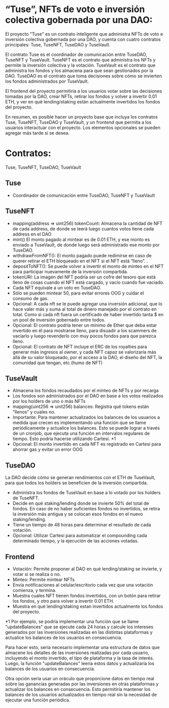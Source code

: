 # “Tuse”, NFTs de voto e inversión colectiva gobernada por una DAO:

El proyecto "Tuse" es un contrato inteligente que administra NFTs de voto e inversión colectiva gobernada por una DAO, y cuenta con cuatro contratos principales: Tuse, TuseNFT, TuseDAO y TuseVault.

El contrato Tuse es el coordinador de comunicación entre TuseDAO, TuseNFT y TuseVault. TuseNFT es el contrato que administra los NFTs y permite la inversión colectiva y la votación. TuseVault es el contrato que administra los fondos y los almacena para que sean gestionados por la DAO. TuseDAO es el contrato que toma decisiones sobre cómo se invierten los fondos administrados por TuseVault.

El frontend del proyecto permitiría a los usuarios votar sobre las decisiones tomadas por la DAO, crear NFTs, retirar los fondos y volver a invertir 0.01 ETH, y ver en qué lending/staking están actualmente invertidos los fondos del proyecto.

En resumen, es posible hacer un proyecto base que incluya los contratos Tuse, TuseNFT, TuseDAO y TuseVault, y un frontend que permita a los usuarios interactuar con el proyecto. Los elementos opcionales se pueden agregar más tarde si se desea.

# Contratos:

Tuse, TuseNFT, TuseDAO, TuseVault

## Tuse

- Coordinador de comunicación entre TuseDAO, TuseNFT y TuseVault

## TuseNFT

- mapping(address ⇒ uint256) tokenCount: Almacena la cantidad de NFT de cada address, de donde se leerá luego cuantos votos tiene cada address en el DAO
- mint() El monto pagado al mintear es de 0.01 ETH, y ese monto es enviado a TuseVault, de donde luego será administrado ese monto por TuseDAO.
- withdrawFromNFT(): El monto pagado puede redimirse en caso de querer retirar el ETH bloqueado en el NFT si el NFT está “lleno”. .
- depositToNFT(): Se puede volver a invertir el monto de minteo en el NFT para participar nuevamente de la inversión compartida.
- tokenURI: La imagen del NFT podría ser un cofre del tesoro que está lleno de cosas cuando el NFT está cargado, y vacío cuando fue vaciado.
- Cada NFT equivale a un voto en TuseDAO.
- Sólo se pueden mintear 50, para evitar errores OOG y cuidar el consumo de gas.
- Opcional: A cada nft se le puede agregar una inversión adicional, que lo hace valer más y suma al total de dinero manejado por el contrato en total. Como si cada nft fuera un certificado de haber invertido tanta $ en un pool de inversión gobernado entre todos.
- Opcional: El contrato podría tener un mínimo de Ether que deba estar invertido en él para mostrarse lleno, para disuadir a los scammers de vaciarlo y luego revenderlo con muy pocos fondos para que parezca lleno.
- Opcional: El contrato de NFT incluye el ERC de los royalties para generar más ingresos al owner, y cada NFT capaz se valorizaría más allá de su valor bloqueado, por el acceso a la DAO, el diseño del NFT, la comunidad que tengan, etc (humo de NFT)

## TuseVault

- Almacena los fondos recaudados por el minteo de NFTs y por recarga
- Los fondos son administrados por el DAO en base a los votos realizados por los holders de uno o más NFTs
- mapping(uint256 ⇒ unit256) balances: Registra qué tokens están “llenos” y cuales no.
- Importante: Para mantener actualizados los balances de los usuarios a medida que crecen es implementando una función que se llame periódicamente y actualice los balances. Esto se puede lograr a través de un cronjob, que ejecuta una función en intervalos regulares de tiempo. Esto podría hacerse utilizando Cartesi. \*1
- Opcional: El monto invertido en cada NFT es registrado en Cartesi para ahorrar gas y evitar un error OOG

## TuseDAO

La DAO decide cómo se generan rendimientos con el ETH de TuseVault, para que todos los holders se beneficien de la inversión compartida.

- Administra los fondos de TuseVault en base a lo votado por los holders de TuseNFT.
- Decide en qué staking/lending donde se invierte 50% del total de fondos. En caso de no haber suficientes fondos no invertidos, se retira la inversión más antigua y se colocan esos fondos en el nuevo staking/lending.
- Tiene un tiempo de 48 horas para determinar el resultado de cada votación.
- Opcional: Utilizar Cartesi para automatizar el compounding cada determinado tiempo, y la ejecución de las acciones votadas.

## Frontend

- Votación: Permite proponer al DAO en qué lending/staking se invierte, y votar si se realiza o no.
- Minteo: Permite mintear NFTs
- Envía notificaciones al celular/escritorio cada vez que una votación comienza, y termina.
- Muestra cuales NFT tienen fondos invertidos, con un botón para retirar los fondos, y otro para volver a invertir 0.01 ETH.
- Muestra en qué lending/staking estan invertidos actualmente los fondos del proyecto.

\*1 Por ejemplo, se podría implementar una función que se llame "updateBalances" que se ejecute cada 24 horas y calcule los intereses generados por las inversiones realizadas en las distintas plataformas y actualice los balances de los usuarios en consecuencia.

Para hacer esto, sería necesario implementar una estructura de datos que almacene los detalles de las inversiones realizadas por cada usuario, incluyendo el monto invertido, el tipo de plataforma y la tasa de interés. Luego, la función "updateBalances" leería estos datos y actualizaría los balances de los usuarios en consecuencia.

Otra opción sería usar un oráculo que proporcione datos en tiempo real sobre las ganancias generadas por las inversiones en otras plataformas y actualizar los balances en consecuencia. Esto permitiría mantener los balances de los usuarios actualizados en tiempo real sin la necesidad de ejecutar una función periódica.
